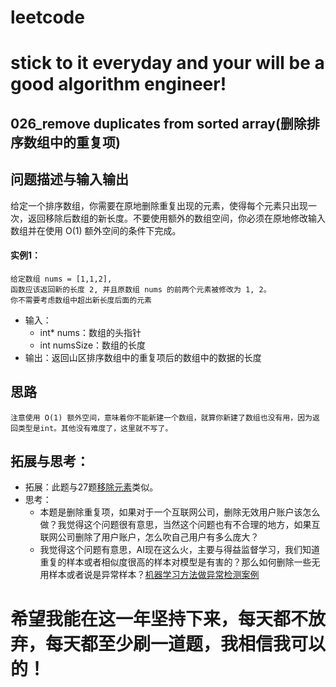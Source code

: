 # leetcode
# stick to it everyday and your will be a good algorithm engineer!
## 026_remove duplicates from sorted array(删除排序数组中的重复项)
## 问题描述与输入输出
给定一个排序数组，你需要在原地删除重复出现的元素，使得每个元素只出现一次，返回移除后数组的新长度。不要使用额外的数组空间，你必须在原地修改输入数组并在使用 O(1) 额外空间的条件下完成。

#### 实例1：
	给定数组 nums = [1,1,2], 
	函数应该返回新的长度 2, 并且原数组 nums 的前两个元素被修改为 1, 2。
	你不需要考虑数组中超出新长度后面的元素	

* 输入：
	* int* nums：数组的头指针
	* int numsSize：数组的长度
* 输出：返回山区排序数组中的重复项后的数组中的数据的长度

## 思路			
	注意使用 O(1) 额外空间，意味着你不能新建一个数组，就算你新建了数组也没有用，因为返回类型是int。其他没有难度了，这里就不写了。

## 拓展与思考：
* 拓展：此题与27题[移除元素](https://leetcode-cn.com/problems/remove-element/description/)类似。
* 思考：
	* 本题是删除重复项，如果对于一个互联网公司，删除无效用户账户该怎么做？我觉得这个问题很有意思，当然这个问题也有不合理的地方，如果互联网公司删除了用户账户，怎么吹自己用户有多么庞大？
	* 我觉得这个问题有意思，AI现在这么火，主要与得益监督学习，我们知道重复的样本或者相似度很高的样本对模型是有害的？那么如何删除一些无用样本或者说是异常样本？[机器学习方法做异常检测案例](https://blog.csdn.net/sinat_36458870/article/details/72801849)
 
# 希望我能在这一年坚持下来，每天都不放弃，每天都至少刷一道题，我相信我可以的！
